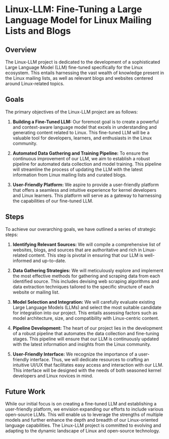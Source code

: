 # Linux-LLM: Fine-Tuning a Large Language Model for Linux Mailing Lists and Blogs

## Overview

The Linux-LLM project is dedicated to the development of a sophisticated Large Language Model (LLM) fine-tuned specifically for the Linux ecosystem. This entails harnessing the vast wealth of knowledge present in the Linux mailing lists, as well as relevant blogs and websites centered around Linux-related topics. 

## Goals

The primary objectives of the Linux-LLM project are as follows:

1. **Building a Fine-Tuned LLM:** Our foremost goal is to create a powerful and context-aware language model that excels in understanding and generating content related to Linux. This fine-tuned LLM will be a valuable tool for developers, learners, and enthusiasts in the Linux community.

2. **Automated Data Gathering and Training Pipeline:** To ensure the continuous improvement of our LLM, we aim to establish a robust pipeline for automated data collection and model training. This pipeline will streamline the process of updating the LLM with the latest information from Linux mailing lists and curated blogs.

3. **User-Friendly Platform:** We aspire to provide a user-friendly platform that offers a seamless and intuitive experience for kernel developers and Linux learners. This platform will serve as a gateway to harnessing the capabilities of our fine-tuned LLM.

## Steps

To achieve our overarching goals, we have outlined a series of strategic steps:

1. **Identifying Relevant Sources:** We will compile a comprehensive list of websites, blogs, and sources that are authoritative and rich in Linux-related content. This step is pivotal in ensuring that our LLM is well-informed and up-to-date.

2. **Data Gathering Strategies:** We will meticulously explore and implement the most effective methods for gathering and scraping data from each identified source. This includes devising web scraping algorithms and data extraction techniques tailored to the specific structure of each website or mailing list.

3. **Model Selection and Integration:** We will carefully evaluate existing Large Language Models (LLMs) and select the most suitable candidate for integration into our project. This entails assessing factors such as model architecture, size, and compatibility with Linux-centric content.

4. **Pipeline Development:** The heart of our project lies in the development of a robust pipeline that automates the data collection and fine-tuning stages. This pipeline will ensure that our LLM is continuously updated with the latest information and insights from the Linux community.

5. **User-Friendly Interface:** We recognize the importance of a user-friendly interface. Thus, we will dedicate resources to crafting an intuitive UI/UX that facilitates easy access and interaction with our LLM. This interface will be designed with the needs of both seasoned kernel developers and Linux novices in mind.

## Future Work

While our initial focus is on creating a fine-tuned LLM and establishing a user-friendly platform, we envision expanding our efforts to include various open-source LLMs. This will enable us to leverage the strengths of multiple models and further enhance the depth and breadth of our Linux-oriented language capabilities. The Linux-LLM project is committed to evolving and adapting to the dynamic landscape of Linux and open-source technology.
